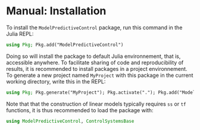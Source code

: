 # Manual: Installation

To install the `ModelPredictiveControl` package, run this command in the Julia REPL:

```julia
using Pkg; Pkg.add("ModelPredictiveControl")
```

Doing so will install the package to default Julia environnement, that is, accessible
anywhere. To facilitate sharing of code and reproducibility of results, it is recommended to
install packages in a project environnement. To generate a new project named `MyProject`
with this package in the current working directory, write this in the REPL:

```julia
using Pkg; Pkg.generate("MyProject"); Pkg.activate("."); Pkg.add("ModelPredictiveControl")
```

Note that that the construction of linear models typically requires `ss` or `tf` functions,
it is thus recommended to load the package with:

```julia
using ModelPredictiveControl, ControlSystemsBase
```
